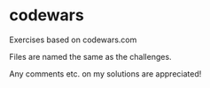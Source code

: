 # codewars
Exercises based on codewars.com

Files are named the same as the challenges. 

Any comments etc. on my solutions are appreciated! 
